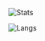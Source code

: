 ![Stats](https://ghstats.stilic.ml/api?username=vidyagirl&hide_title=true&theme=synthwave)

![Langs](https://github-readme-stats.vercel.app/api/top-langs/?username=vidyagirl&layout=compact&theme=synthwave)
